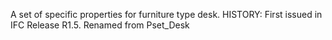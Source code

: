 A set of specific properties for furniture type desk. HISTORY: First issued in IFC Release R1.5. Renamed from Pset_Desk
